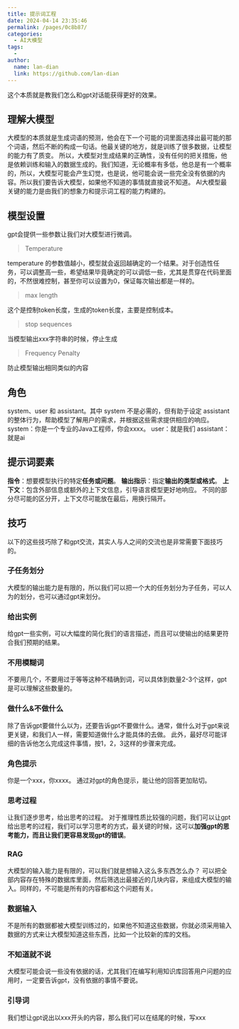 ```yaml
---
title: 提示词工程
date: 2024-04-14 23:35:46
permalink: /pages/0c8b87/
categories:
  - AI大模型
tags:
  - 
author: 
  name: lan-dian
  link: https://github.com/lan-dian
---
```

这个本质就是教我们怎么和gpt对话能获得更好的效果。

## 理解大模型

大模型的本质就是生成词语的预测，他会在下一个可能的词里面选择出最可能的那个词语，然后不断的构成一句话。他最关键的地方，就是训练了很多数据，让模型的能力有了质变。
所以，大模型对生成结果的正确性，没有任何的把关措施，他是依赖训练和输入的数据生成的。我们知道，无论概率有多低，他总是有一个概率的，所以，大模型可能会产生幻觉，也是说，他可能会说一些完全没有依据的内容。所以我们要告诉大模型，如果他不知道的事情就直接说不知道。
AI大模型最关键的能力是由我们的想象力和提示词工程的能力构建的。

## 模型设置

gpt会提供一些参数让我们对大模型进行微调。

> Temperature

temperature 的参数值越小，模型就会返回越确定的一个结果。对于创造性任务，可以调整高一些，希望结果毕竟确定的可以调低一些，尤其是贯穿在代码里面的，不然很难控制，甚至你可以设置为0，保证每次输出都是一样的。

> max length

这个是控制token长度，生成的token长度，主要是控制成本。

> stop sequences

当模型输出xxx字符串的时候，停止生成

> Frequency Penalty

防止模型输出相同类似的内容

## 角色

system、user 和 assistant。其中 system 不是必需的，但有助于设定 assistant 的整体行为，帮助模型了解用户的需求，并根据这些需求提供相应的响应。
system：你是一个专业的Java工程师，你会xxxx。
user：就是我们
assistant：就是ai

## 提示词要素

**指令**：想要模型执行的特定**任务或问题**。
**输出指示**：指定**输出的类型或格式**。
**上下文**：包含外部信息或额外的上下文信息，引导语言模型更好地响应。
不同的部分尽可能的区分开，上下文尽可能放在最后，用换行隔开。

## 技巧

以下的这些技巧除了和gpt交流，其实人与人之间的交流也是非常需要下面技巧的。

### 子任务划分

大模型的输出能力是有限的，所以我们可以把一个大的任务划分为子任务，可以人为的划分，也可以通过gpt来划分。

### 给出实例

给gpt一些实例，可以大幅度的简化我们的语言描述，而且可以使输出的结果更符合我们预期的结果。

### 不用模糊词

不要用几个，不要用过于等等这种不精确到词，可以具体到数量2-3个这样，gpt是可以理解这些数量的。

### 做什么&不做什么

除了告诉gpt要做什么以为，还要告诉gpt不要做什么。通常，做什么对于gpt来说更关键，和我们人一样，需要知道做什么才能具体的去做。
此外，最好尽可能详细的告诉他怎么完成这件事情，按1，2，3这样的步骤来完成。

### 角色提示

你是一个xxx，你xxxx。
通过对gpt的角色提示，能让他的回答更加贴切。

### 思考过程

让我们逐步思考，给出思考的过程。
对于推理性质比较强的问题，我们可以让gpt给出思考的过程，我们可以学习思考的方式，最关键的时候，这可以**加强gpt的思考能力，而且让我们更容易发现gpt的错误**。

### RAG

大模型的输入能力是有限的，可以我们就是想输入这么多东西怎么办？
可以把全部内容存在特殊的数据库里面，然后筛选出最接近的几块内容，来组成大模型的输入。同样的，不可能是所有的内容都和这个问题有关。

### 数据输入

不是所有的数据都被大模型训练过的，如果他不知道这些数据，你就必须采用输入数据的方式来让大模型知道这些东西，比如一个比较新的库的文档。

### 不知道就不说

大模型可能会说一些没有依据的话，尤其我们在编写利用知识库回答用户问题的应用时，一定要告诉gpt，没有依据的事情不要说。

### 引导词

我们想让gpt说出以xxx开头的内容，那么我们可以在结尾的时候，写xxx



